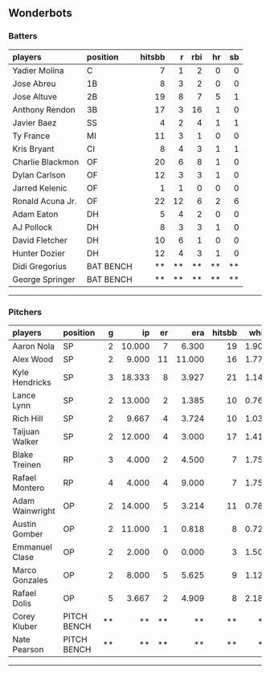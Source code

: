 ## Wonderbots

### Batters

 
|players          |position  | hitsbb|  r| rbi| hr| sb| 
|:----------------|:---------|------:|--:|---:|--:|--:| 
|Yadier Molina    |C         |      7|  1|   2|  0|  0| 
|Jose Abreu       |1B        |      8|  3|   2|  0|  0| 
|Jose Altuve      |2B        |     19|  8|   7|  5|  1| 
|Anthony Rendon   |3B        |     17|  3|  16|  1|  0| 
|Javier Baez      |SS        |      4|  2|   4|  1|  1| 
|Ty France        |MI        |     11|  3|   1|  0|  0| 
|Kris Bryant      |CI        |      8|  4|   3|  1|  1| 
|Charlie Blackmon |OF        |     20|  6|   8|  1|  0| 
|Dylan Carlson    |OF        |     12|  3|   3|  1|  0| 
|Jarred Kelenic   |OF        |      1|  1|   0|  0|  0| 
|Ronald Acuna Jr. |OF        |     22| 12|   6|  2|  6| 
|Adam Eaton       |DH        |      5|  4|   2|  0|  0| 
|AJ Pollock       |DH        |      8|  3|   3|  1|  0| 
|David Fletcher   |DH        |     10|  6|   1|  0|  0| 
|Hunter Dozier    |DH        |     12|  4|   3|  1|  0| 
|Didi Gregorius   |BAT BENCH |     **| **|  **| **| **| 
|George Springer  |BAT BENCH |     **| **|  **| **| **| 

* * *

### Pitchers

 
|players         |position    |  g|     ip| er|    era| hitsbb|  whip| so|  w| sv| 
|:---------------|:-----------|--:|------:|--:|------:|------:|-----:|--:|--:|--:| 
|Aaron Nola      |SP          |  2| 10.000|  7|  6.300|     19| 1.900|  9|  1|  0| 
|Alex Wood       |SP          |  2|  9.000| 11| 11.000|     16| 1.778|  4|  0|  0| 
|Kyle Hendricks  |SP          |  3| 18.333|  8|  3.927|     21| 1.145| 11|  3|  0| 
|Lance Lynn      |SP          |  2| 13.000|  2|  1.385|     10| 0.769| 15|  1|  0| 
|Rich Hill       |SP          |  2|  9.667|  4|  3.724|     10| 1.034|  8|  1|  0| 
|Taijuan Walker  |SP          |  2| 12.000|  4|  3.000|     17| 1.417| 11|  1|  0| 
|Blake Treinen   |RP          |  3|  4.000|  2|  4.500|      7| 1.750|  4|  0|  0| 
|Rafael Montero  |RP          |  4|  4.000|  4|  9.000|      7| 1.750|  3|  0|  0| 
|Adam Wainwright |OP          |  2| 14.000|  5|  3.214|     11| 0.786| 10|  1|  0| 
|Austin Gomber   |OP          |  2| 11.000|  1|  0.818|      8| 0.727| 11|  2|  0| 
|Emmanuel Clase  |OP          |  2|  2.000|  0|  0.000|      3| 1.500|  4|  0|  0| 
|Marco Gonzales  |OP          |  2|  8.000|  5|  5.625|      9| 1.125|  8|  0|  0| 
|Rafael Dolis    |OP          |  5|  3.667|  2|  4.909|      8| 2.182|  7|  0|  0| 
|Corey Kluber    |PITCH BENCH | **|     **| **|     **|     **|    **| **| **| **| 
|Nate Pearson    |PITCH BENCH | **|     **| **|     **|     **|    **| **| **| **| 


* * *


